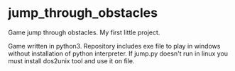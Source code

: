 # jump_through_obstacles
Game jump through obstacles.
My first little project.

Game written in python3.
Repository includes exe file to play in windows without installation of python interpreter.
If jump.py doesn't run in linux you must install dos2unix tool and use it on file.

